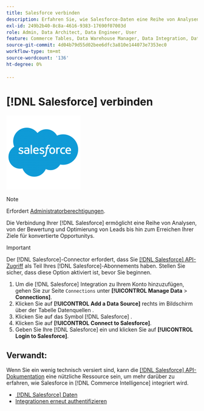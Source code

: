 ```yaml
---
title: Salesforce verbinden
description: Erfahren Sie, wie Salesforce-Daten eine Reihe von Analysen ermöglichen, von der Bewertung und Optimierung von Leads bis hin zur Erreichung Ihrer Ziele für konvertierte Opportunitys.
exl-id: 249b2b40-8c8a-4616-9383-17690f07003d
role: Admin, Data Architect, Data Engineer, User
feature: Commerce Tables, Data Warehouse Manager, Data Integration, Data Import/Export
source-git-commit: 4d04b79d55d02bee6dfc3a810e144073e7353ec0
workflow-type: tm+mt
source-wordcount: '136'
ht-degree: 0%

---
```


# [!DNL Salesforce] verbinden

![Salesforce-Logo](../../../assets/Salesforce_Logo.png)

>[!NOTE]
>
>Erfordert [Administratorberechtigungen](../../../administrator/user-management/user-management.md).

Die Verbindung Ihrer [!DNL Salesforce] ermöglicht eine Reihe von Analysen, von der Bewertung und Optimierung von Leads bis hin zum Erreichen Ihrer Ziele für konvertierte Opportunitys.

>[!IMPORTANT]
>
>Der [!DNL Salesforce]-Connector erfordert, dass Sie [[!DNL Salesforce] API-Zugriff](../integrations/salesforce.md) als Teil Ihres [!DNL Salesforce]-Abonnements haben. Stellen Sie sicher, dass diese Option aktiviert ist, bevor Sie beginnen.

1. Um die [!DNL Salesforce] Integration zu Ihrem Konto hinzuzufügen, gehen Sie zur Seite `Connections` unter **[!UICONTROL Manage Data** > **Connections]**.
1. Klicken Sie auf **[!UICONTROL Add a Data Source]** rechts im Bildschirm über der Tabelle Datenquellen .
1. Klicken Sie auf das Symbol [!DNL Salesforce] .
1. Klicken Sie auf **[!UICONTROL Connect to Salesforce]**.
1. Geben Sie Ihre [!DNL Salesforce] ein und klicken Sie auf **[!UICONTROL Login to Salesforce]**.

## Verwandt:

Wenn Sie ein wenig technisch versiert sind, kann die [[!DNL Salesforce] API-Dokumentation](https://developer.salesforce.com/docs/atlas.en-us.api_rest.meta/api_rest/intro_what_is_rest_api.htm) eine nützliche Ressource sein, um mehr darüber zu erfahren, wie Salesforce in [!DNL Commerce Intelligence] integriert wird.

* [&#x200B; [!DNL Salesforce]  Daten](../integrations/salesforce-data.md)
* [Integrationen erneut authentifizieren](https://experienceleague.adobe.com/docs/commerce-knowledge-base/kb/how-to/mbi-reauthenticating-integrations.html?lang=de)
